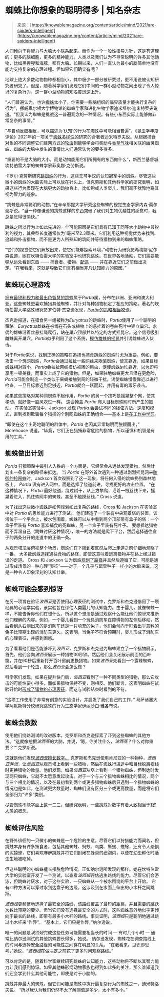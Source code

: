 <!--yml

category: 未分类

date: 2024-05-27 15:04:12

-->

# 蜘蛛比你想象的聪明得多 | 知名杂志

> 来源：[https://knowablemagazine.org/content/article/mind/2021/are-spiders-intelligent](https://knowablemagazine.org/content/article/mind/2021/are-spiders-intelligent)

人们倾向于将智力与大脑大小联系起来。而作为一个一般性指导方针，这是有道理的：更多的脑细胞，更多的精神能力。人类以及我们认为不寻常聪明的许多其他动物，比如黑猩猩和海豚，都有大脑。长期以来，人们一直认为最小的脑简单地没有能力支持复杂的心理过程。但如果它们确实有呢？

地球上绝大多数动物物种都相当小，其中极少一部分被研究过，更不用说被认知研究者研究了。但是，随着科学家们发现它们中间的一群小型动物之间出现了令人惊讶的复杂行为，这一群小型动物的知名度迅速上升。

“人们普遍认为，也许[蜘蛛](https://knowablemagazine.org/content/article/living-world/2024/meet-the-aquatic-spiders)太小了，你需要一些脑组织的临界质量才能执行复杂的行为”，挪威卑尔根大学博物馆的蜘蛛学家和进化生物学家迪米塔尔·迪米特罗夫说道。“但我认为蜘蛛是挑战这一普遍观念的一种情况。有些小东西实际上能够做非常复杂的事情。”

“与自动反应相反，可以描述为‘认知’的行为在蜘蛛中可能相当普遍”，《昆虫学年度评论》2021年的一项关于[蜘蛛多样性](https://www.annualreviews.org/doi/full/10.1146/annurev-ento-061520-083414)的研究的合著者迪米特罗夫说。从根据捕食对象的不同调整它们建网方式的[轮虫](/article/living-world/2018/sticky-science-evolution-spiderwebs)到能够学会将奖励与[香草气味](https://onlinelibrary.wiley.com/doi/abs/10.1111/j.1570-7458.2008.00669.x)相关联的幽灵蜘蛛，蜘蛛的大脑中发生的事情比人们通常认为的要多得多。

“重要的不是大脑的大小，而是动物能用它们所拥有的东西做什么”，新西兰基督城坎特伯雷大学的蜘蛛学家菲奥娜·克劳斯说。

卡罗尔·克劳斯研究[跳蜘蛛](/article/living-world/2023/everyone-should-start-counting-spiders)的行为，这些无可争议的认知冠军中的蜘蛛。尽管这些微小的蜘蛛的大脑实际上可以放在针头上，但克劳斯和其他科学家的研究表明，如果这些行为表现在大脑更大的动物身上，比如狗或人类婴儿，我们毫不犹豫地将其视为智力的迹象。

“跳蛛是非常聪明的动物，”在辛辛那提大学研究这些蜘蛛的视觉生态学家内森·莫尔豪斯说。“当一种像谦逊的跳蛛这样的东西突破了我们对生物优越性的感觉时，我总是觉得很愉快。”

跳蛛之所以行为上如此先进的一个可能原因是它们具有已知于同等大小动物中最锐利的视力，其典型长度通常仅为1毫米至2.3厘米。它们利用这种视觉优势来找到、追踪和扑击猎物，而不是更为人所熟知的筑网并等待猎物到来的蜘蛛策略。

“它们的视觉使它们解放出来，使它们能够探索环境，”动物行为研究员希梅娜·尼尔森说道，她在坎特伯雷大学的实验室中也研究跳蛛。在世界各地活动，它们需要能够从远处看到东西 —— 捕食者、猎物、[配偶](/article/living-world/2020/the-ungentle-joy-spider-sex) —— 并在靠近它们之前做出决定。“在我看来，这就是导致它们具有相当非凡认知能力的原因。”

## 蜘蛛玩心理游戏

[拥有最锐利视力和最出色智慧的跳蛛](https://www.annualreviews.org/doi/abs/10.1146/annurev.en.41.010196.001443)属于*Portia*属，分布在非洲、亚洲和澳大利亚。这些蜘蛛更喜欢捕猎其他蜘蛛，并针对每种猎物制定了相应的策略。著名的坎特伯雷大学跳蛛研究员罗伯特·杰克逊发现，[*Portia*的策略相当狡诈](https://www.annualreviews.org/doi/abs/10.1146/annurev.en.41.010196.001443)。

杰克逊报道，在猎食另一组被称为*Euryattus*的跳蛛时，*Portia*使用了一个聪明的策略。*Euryattus*雌蛛在被绑在石头或植物上的悬挂着的卷曲死叶中建立巢穴。求偶的雄蛛沿着丝悬挂绳爬行，站在巢穴顶部并以特定的方式摇晃它。这个信号吸引雌蛛离开巢穴。*Portia*似乎利用了这个系统，[模仿雄蛛的摇晃](https://link.springer.com/article/10.1007/BF00171580)并引诱雌蛛进入伏击。

对于*Portia*来说，找到正确的策略在追捕也捕食跳蛛的蜘蛛时尤为重要。例如，要攻击一个筑网蜘蛛，*Portia*会通过拉扯一些网丝来欺骗蜘蛛，使其靠近。如果目标蜘蛛相对较小，*Portia*会拉扯网线模仿被困的昆虫，促使蜘蛛匆忙靠近，以为即将享用一顿美餐，而事实上成了它的猎物。但是，如果驻地蜘蛛更大且潜在更危险，*Portia*可能会制造一个类似于果蝇接触到网的轻微干扰，诱使蜘蛛慢慢靠近以进行检查。一旦目标靠近到足够近，*Portia*就会一跃而起，并用有毒的毒牙袭击。

如果这些策略对某种网蜘蛛不起作用，*Portia* 的另一个技巧是摇晃整个网，使其移动，就好像一股风吹过一样。 这会掩盖 *Portia* 爬入目标蜘蛛网时所产生的振动。 在实验室实验中，Jackson 发现 *Portia* 会尝试不同的拨弦方法、速度和模式，直到找到欺骗每个猎捕的个别网蜘蛛的正确组合——基本上是[在工作中学习](https://www.jstor.org/stable/4535141)。

“即使在这个出奇地聪明的群体中，*Portia* 也因其异常聪明而脱颖而出，” Morehouse 说道。“毕竟，它们正在猎捕非常危险的猎物，所以谨慎和机智是有用的工具。”

## 蜘蛛做出计划

*Portia* 狩猎策略中最引人入胜的一个方面是，它经常会从远处发现猎物，然后计划出一条复杂的路径来抵达。 当 *Portia* 在野外首次遇到一种通过剧烈摇晃网来[防御的轮网蛛](https://zslpublications.onlinelibrary.wiley.com/doi/abs/10.1111/j.1469-7998.1992.tb04451.x)时，Jackson 首次观察到了这一现象，将任何入侵的跳蛛扔到森林地板上。 *Portia* 没有进入网中，而是选择了绕道前进，寻找更好的攻击位置。 “在这种情况下，*Portia* 最好绕道，绕过树干，从上方攀爬，沿着一根丝线下来，摇晃着进入，抓住蛛网中的蜘蛛，甚至不触摸丝线，” Cross 说道。

为了找出这些微小蜘蛛是如何[规划如此复杂的路线](https://knowablemagazine.org/content/article/society/2024/why-do-some-people-always-get-lost-but-others-dont)，Cross 和 Jackson 在实验室中对 *Portia* 的思维能力进行了测试。 他们建造了一个装有中央观景塔的装置，该塔位于一个平台上，被水包围着，蜘蛛可以从中看到两个顶部带有盒子的塔：一个盒子里装有 *Portia* 喜欢捕食的死蜘蛛，另一个盒子里装有死叶子。 要想抵达猎物而不弄湿自己（跳蛛讨厌这种情况），唯一的方法就是爬下平台，然后选择通往盒子的两条分开的走道中的正确一条。

从观景塔顶层俯视整个场景，蜘蛛们在下降到塔底然后爬上走道之前仔细地观察了一番。 大多数蜘蛛选择通往食物的路径，即使这意味着远离猎物并在路上经过错误的走道。 Cross 和 Jackson 认为蜘蛛[规划了路径](https://www.ncbi.nlm.nih.gov/pmc/articles/PMC4751061/)并且然后遵循了它，可能是通过形成场景的一种心理“表征”——对于一个几乎与罂粟种子一样小的大脑来说，这是一种令人印象深刻的认知壮举。

## 蜘蛛可能会感到惊讶

在另一项旨在验证*波西亚*是否使用心理表征的测试中，克罗斯和杰克逊借用了一项经典的心理学实验，该实验旨在评估人类婴儿的认知能力。由于婴儿，就像蜘蛛一样，不能告诉你他们在想什么，所以这个想法是通过观察什么能让他们惊讶来推断他们理解的内容。例如，一个婴儿看到一个玩具消防车在障碍物的左侧后移动，然后看到从右侧出来的是消防车还是一只填充的兔子，他们会倾向于盯着出乎意料的兔子比预期出现的消防车更久。这表明，当兔子不符合预期时，婴儿形成了消防车的心理表征，并感到困惑。

为了看看他们是否能够吓到*波西亚*，克罗斯和杰克逊为蜘蛛建立了一个猎物展示。首先，他们会向*波西亚*展示一种猎物30秒钟。然后他们会关闭展示前面的百叶窗，并在90秒后重新打开百叶窗前更换猎物。如果*波西亚*先看到一个露珠蜘蛛，然后看到一个轮虫，那么*波西亚*会怎么做？

科学家们发现，如果在提升快门后，*波西亚*看到了一种不同类型的猎物，那么它攻击的可能性要小得多，而如果猎物保持不变，则相反。他们断言，这表明蜘蛛在试验开始时[形成了猎物的心理表征](https://www.ncbi.nlm.nih.gov/pmc/articles/PMC3946049/)，而这与试验结束时看到的不符。

“这项工作使用了非常有创意的实验设计，并启发了我们自己的工作，” 马萨诸塞大学阿默斯特分校研究跳蛛的行为生态学家伊丽莎白·雅各布说。

## 蜘蛛会数数

使用他们绕路测试的改进版本，克罗斯和杰克逊探索了吓到这些蜘蛛的其他方法。“这就像挖掘*波西亚*的大脑，并说，‘嗯，你关注什么，*波西亚*？什么对你重要？’” 克罗斯说。

这就是他们发现[*波西亚*擅长数字。](https://royalsocietypublishing.org/doi/full/10.1098/rsfs.2016.0035) 克罗斯和杰克逊使用肯尼亚的一种物种，*波西亚非洲*，让*波西亚*从观景塔上看到一些猎物，然后在蜘蛛行进途中和目标脱离视线时更换猎物的数量。他们发现，如果*波西亚*从塔上看到一个猎物蜘蛛，但到达时发现两只蜘蛛，它就不太愿意发起攻击。对于一个与三个猎物蜘蛛相比的情况，两个与三个相比的情况，以及在最初看到两个或更多猎物蜘蛛后只遇到一个猎物蜘蛛的情况也是如此。在测试更大数量时，蜘蛛们没有区分三个或更高数量，而是将它们全部归为“许多”类别。

尽管蜘蛛不能字面上数一二三，但研究表明，一些跳蛛对数字有着大致相当于[1岁人类](https://onlinelibrary.wiley.com/doi/abs/10.1111/1467-7687.00313)的概念。

## 蜘蛛评估风险

在野外徘徊的一只微小的蜘蛛是一个危险的生意。尽管它们以狩猎能力而闻名，但跳蛛本身有许多捕食者，包括其他蜘蛛、蚂蚁、鸟类、蜥蜴、蟾蜍，还有令人恐惧的泥猿蜂，它们喜欢麻痹跳蛛并将它们封闭在蜂巢的细胞内，以便在幼虫孵化时活生生地被吃掉。

但这些聪明的小蜘蛛擅长摆脱危险情况，正如纳尔逊所发现的那样。她在坎特伯雷大学的实验室开发了一个测试，以查看*波西娅*评估逃生路线的能力。尽管它们会游泳，但跳蛛讨厌水，对于这些实验，一只蜘蛛从一个被水围绕的平台上开始。 它有四种方法可以穿过水到达盘子的边缘，这涉及到在水面上伸出的小木杆之间跳跃。

*波西娅*更频繁地选择了最安全的路线，该路线覆盖了最短的距离，并且需要的跳跃次数比预期的要少。但当它们没有选择最安全的方式时，这些蜘蛛意外地似乎更倾向于最长的路线，即带有最多小木杆的路线。事实证明，*波西娅*只是聪明地通过跳过小木杆来“作弊”。 “基本上，它们只是作弊，”纳尔逊说。

唯一的问题是*波西娅*完成这些任务可能需要相当长的时间 — 有时几个小时 — 通常比纳尔逊测试的其他跳蛛要长得多，她说。 纳尔逊发现，蜘蛛花在调查路线上的时间与选择安全路径的可能性之间存在明显的关系。 “在我看来，见识即思考，”她说。“*波西娅*在做决定之前花了更多时间观察路线。”

可以肯定的是，随着科学家继续研究跳蛛的认知能力，这些动物将不断以其智力能力让我们感到惊讶。如果其他蛛形纲动物家族也得到如此多的关注，那么谁知道我们还会学到什么其他可能性，即使是对于小脑的。

跳蛛并非最大的蜘蛛，但它们可能是蜘蛛中执行最复杂行为的蜘蛛之一，迪米特洛夫说。 “所以我认为我们仍然不太了解阈值是多少，太小有多小。”
